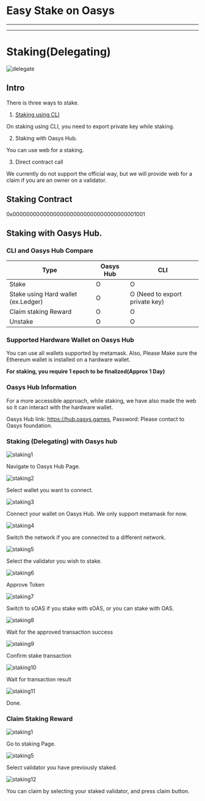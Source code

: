 # Easy Stake on Oasys


---
---

# Staking(Delegating)

![delegate](/img/docs/techdocs/validator/delegate.png)

## Intro

There is three ways to stake.

1. [Staking using CLI](/docs/techdocs/validator/hub-layer-client-join/1-1)

On staking using CLI, you need to export private key while staking.

2. Staking with Oasys Hub. 

You can use web for a staking.

3. Direct contract call 

We currently do not support the official way, but we will provide web for a claim if you are an owner on a validator.

## Staking Contract 

0x0000000000000000000000000000000000001001


## Staking with Oasys Hub.


### CLI and Oasys Hub Compare

| Type | Oasys Hub | CLI |
|-----------|-----------|-----------|
| Stake | O | O |
| Stake using Hard wallet (ex.Ledger) | O | O (Need to export private key) | 
| Claim staking Reward | O | O |
| Unstake | O | O |

### Supported Hardware Wallet on Oasys Hub

You can use all wallets supported by metamask. Also, Please Make sure the Ethereum wallet is installed on a hardware wallet.

**For staking, you require 1 epoch to be finalized(Approx 1 Day)**

### Oasys Hub Information 

For a more accessible approach, while staking, we have also made the web so it can interact with the hardware wallet. 

Oasys Hub link: https://hub.oasys.games, 
Password: Please contact to Oasys foundation. 

### Staking (Delegating) with Oasys hub

![staking1](/img/docs/techdocs/oasys-hub/image16.png)

Navigate to Oasys Hub Page.

![staking2](/img/docs/techdocs/oasys-hub/image15.png)

Select wallet you want to connect.

![staking3](/img/docs/techdocs/oasys-hub/image13.png)

Connect your wallet on Oasys Hub. We only support metamask for now.

![staking4](/img/docs/techdocs/oasys-hub/image8.png)

Switch the network if you are connected to a different network.

![staking5](/img/docs/techdocs/oasys-hub/image3.png)

Select the validator you wish to stake.

![staking6](/img/docs/techdocs/oasys-hub/image4.png)

Approve Token

![staking7](/img/docs/techdocs/oasys-hub/image9.png)

Switch to sOAS if you stake with sOAS, or you can stake with OAS. 

![staking8](/img/docs/techdocs/oasys-hub/image7.png)

Wait for the approved transaction success

![staking9](/img/docs/techdocs/oasys-hub/image6.png)

Confirm stake transaction

![staking10](/img/docs/techdocs/oasys-hub/image10.png)

Wait for transaction result

![staking11](/img/docs/techdocs/oasys-hub/image1.png)

Done. 

### Claim Staking Reward 

![staking1](/img/docs/techdocs/oasys-hub/image16.png)

Go to staking Page.

![staking5](/img/docs/techdocs/oasys-hub/image3.png)

Select validator you have previously staked.

![staking12](/img/docs/techdocs/oasys-hub/image14.png)

You can claim by selecting your staked validator, and press claim button. 